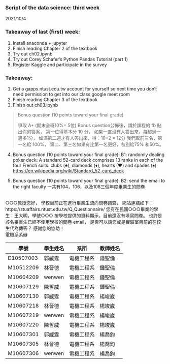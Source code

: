 ### Script of the data science: third week
2021/10/4

### Takeaway of last (first) week:
1.	Install anaconda + jupyter
2.	Finish reading Chapter 2 of the textbook
3.	Try out ch02.ipynb
4.	Try out Corey Schafer’s Python Pandas Tutorial (part 1)
5.	Register Kaggle and participate in the survey

### Takeaway:
1.	Get a gapps.ntust.edu.tw account for yourself so next time you don’t need permission to get into our class google meet room
2.	Finish reading Chapter 3 of the textbook
3.	Finish out ch03.ipynb


> Bonus question (10 points toward your final grade)
> 
> 爭取 A+ (期末全班10%= 5位)
> Bonus question公佈後，請於課程的 fb 貼出你的答案，
> 第一位得基本分 10 分，
> 如果一直沒有人答出來，每超過一週多1分，
> 如滿第二週才有人答出來，得：10+2 = 12分
> 我們取前三名，第一名給 100%，
> 第二、第三名如果有比第一名更好，各別給75% 和50%。



4.	Bonus question (10 points toward your final grade): 
B1: randomly dealing poker deck:
A standard 52-card deck comprises 13 ranks in each of the four French suits: clubs (♣), diamonds (♦), hearts (♥) and spades (♠)
https://en.wikipedia.org/wiki/Standard_52-card_deck 

5.	Bonus question (10 points toward your final grade): 
B2: send the email to the right faculty
一共有104，106，以及108三個年度畢業生的問卷 
<br>
○○○教授您好，
學校目前正在進行畢業生流向問卷調查，
網站連結如下：
https://stuaffairs.ntust.edu.tw/Q_Questionnaire/
您有在民國○○○畢業的學生：王大明，學號○○○
按學校提供的資料顯示，目前還沒有填寫問卷。
也許是該名畢業生已經不使用學校的問卷 email，
是否可以請您或是實驗室目前的在校生代為傳答？
感謝您的協助！<br>
電機系系辦

| 學號        | 學生姓名   | 系所    | 教師姓名 |
|-----------|--------|-------|------|
| D10507003 | 郭威霆    | 電機工程系 | 鍾聖倫  |
| M10512209 | 林晉德    | 電機工程系 | 鍾聖倫  |
| M10604209 | wenwen | 電機工程系 | 鍾聖倫  |
| M10607129 | 陳哲威    | 電機工程系 | 鍾聖倫  |
| M10607130 | 郭威霆    | 電機工程系 | 楊竣崴  |
| M10607218 | 林晉德    | 電機工程系 | 楊竣崴  |
| M10607219 | wenwen | 電機工程系 | 楊竣崴  |
| M10607220 | 陳哲威    | 電機工程系 | 楊竣崴  |
| M10607301 | 郭威霆    | 電機工程系 | 楊喬鈞  |
| M10607305 | 林晉德    | 電機工程系 | 楊喬鈞  |
| M10607306 | wenwen | 電機工程系 | 楊喬鈞  |

